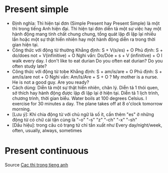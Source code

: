 # Present simple 
- Định nghĩa: Thì hiện tại đơn (Simple Present hay Present Simple) là một thì trong tiếng Anh hiện đại. Thì hiện tại đơn diễn tả một sự việc hay một hành động mang tính chất chung chung, tổng quát lặp đi lặp lại nhiều lần hoặc một sự thật hiển nhiên hay một hành động diễn ra trong thời gian hiện tại.
- Công thức với động từ thường
Khẳng định: S + V(s/es) + O
Phủ định: S + do/does not + V(infinitive) + O
Nghi vấn: Do/Dóe  + s + V (infinitive) + O
I walk every day.
I don't like to eat durian
Do you often eat durian?
Do you often study late?
- Công thức với động từ tobe
Khẳng định: S + am/is/are + O
Phủ định: S + am/is/are not + O
Nghi vấn: Am/Is/Are + S + O ?
My mother is a nurse.
He is not a good guy.
Are you ready?
- Cách dùng: Diễn tả một sự thật hiển nhiên, chân lý. Diễn tả 1 thói quen, sở thích hay hành động được lặp đi lặp lại ở hiện tại. Diễn tả 1 lịch trình, chương trình, thời gian biểu.
Water boils at 100 degrees Celsius.
I exercise for 30 minutes a day.
The plane takes off at 8 o'clock tomorrow morning.
- [Lưu ý]: Khi chia động từ với chủ ngữ là số ít, cần thêm "es" ở những động từ có chữ cái tận cùng là "-o" "-s" "z" "-ch" "-x" "-sh"
- [Dấu hiệu]: trong câu có trạng từ chỉ tần xuất như Every day/night/week, often, usually, always, sometimes
# Present continuous 





Source [Cac thi trong tieng anh](https://stepup.edu.vn/blog/cac-thi-trong-tieng-anh/)